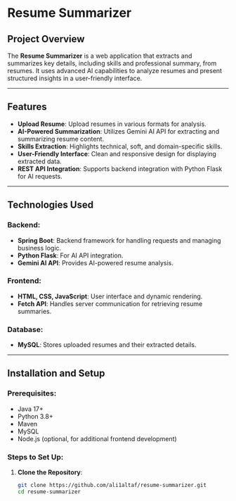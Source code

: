 # Resume Summarizer

## Project Overview

The **Resume Summarizer** is a web application that extracts and summarizes key details, including skills and professional summary, from resumes. It uses advanced AI capabilities to analyze resumes and present structured insights in a user-friendly interface.

---

## Features

- **Upload Resume**: Upload resumes in various formats for analysis.
- **AI-Powered Summarization**: Utilizes Gemini AI API for extracting and summarizing resume content.
- **Skills Extraction**: Highlights technical, soft, and domain-specific skills.
- **User-Friendly Interface**: Clean and responsive design for displaying extracted data.
- **REST API Integration**: Supports backend integration with Python Flask for AI requests.

---

## Technologies Used

### Backend:
- **Spring Boot**: Backend framework for handling requests and managing business logic.
- **Python Flask**: For AI API integration.
- **Gemini AI API**: Provides AI-powered resume analysis.

### Frontend:
- **HTML, CSS, JavaScript**: User interface and dynamic rendering.
- **Fetch API**: Handles server communication for retrieving resume summaries.

### Database:
- **MySQL**: Stores uploaded resumes and their extracted details.

---

## Installation and Setup

### Prerequisites:
- Java 17+
- Python 3.8+
- Maven
- MySQL
- Node.js (optional, for additional frontend development)

### Steps to Set Up:

1. **Clone the Repository**:
   ```bash
   git clone https://github.com/ali1altaf/resume-summarizer.git
   cd resume-summarizer
